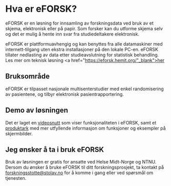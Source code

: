 # Hva er eFORSK?

eFORSK er en løsning for innsamling av forskningsdata ved bruk av et skjema, elektronisk eller på papir. Som forsker kan du utforme skjema selv og det er mulig å hente inn svar fra studiedeltakere elektronisk.

eFORSK er plattformuavhengig og kan benyttes fra alle datamaskiner med internett-tilgang uten ekstra installasjoner på den lokale PC-en. eFORSK tillater nedlasting av data etter studieavslutning for statistisk behandling. Les mer om teknisk løsning <a href="https://eforsk.hemit.org/"_blank">her</a>

## Bruksområde
eFORSK er tilpasset nasjonale multisenterstudier med enkel randomisering av pasientene, og tilbyr elektronisk pasientrapportering. 

## Demo av løsningen
Det er laget en <a href="https://www.youtube.com/watch?v=gLJuXp_MljA" target="_blank">videosnutt</a> som viser funksjonaliteten i eFORSK, 
samt et <a href="https://github.com/HemitSystemutvikling/eFORSK/raw/master/eFORSK_produktark.pdf" target="_blank">produktark</a> med mer utfyllende informasjon om funksjoner og eksempler på skjermbilder.

## Jeg ønsker å ta i bruk eFORSK
Bruk av løsningen er gratis for ansatte ved Helse Midt-Norge og NTNU. Dersom du ønsker å bruke eFORSK til ditt forskningsprosjekt, ta kontakt på forskningsstotte@stolav.no for å komme i gang eller ved spørsmål om tjenesten.
